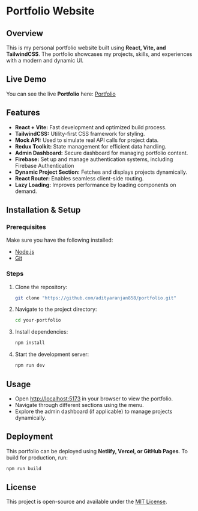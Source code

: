 # Portfolio Website

## Overview
This is my personal portfolio website built using **React, Vite, and TailwindCSS**. The portfolio showcases my projects, skills, and experiences with a modern and dynamic UI.

## Live Demo
You can see the live **Portfolio** here: [Portfolio](https://portfolio-aditya-v1.vercel.app/) 

## Features
- **React + Vite:** Fast development and optimized build process.
- **TailwindCSS:** Utility-first CSS framework for styling.
- **Mock API:** Used to simulate real API calls for project data.
- **Redux Toolkit:** State management for efficient data handling.
- **Admin Dashboard:** Secure dashboard for managing portfolio content.
- **Firebase:** Set up and manage authentication systems, including Firebase Authentication
- **Dynamic Project Section:** Fetches and displays projects dynamically.
- **React Router:** Enables seamless client-side routing.
- **Lazy Loading:** Improves performance by loading components on demand.


## Installation & Setup

### Prerequisites
Make sure you have the following installed:
- [Node.js](https://nodejs.org/)
- [Git](https://git-scm.com/)

### Steps
1. Clone the repository:
   ```sh
   git clone "https://github.com/adityaranjan858/portfolio.git"
   ```
2. Navigate to the project directory:
   ```sh
   cd your-portfolio
   ```
3. Install dependencies:
   ```sh
   npm install
   ```
4. Start the development server:
   ```sh
   npm run dev
   ```

## Usage
- Open [http://localhost:5173](http://localhost:5173) in your browser to view the portfolio.
- Navigate through different sections using the menu.
- Explore the admin dashboard (if applicable) to manage projects dynamically.

## Deployment
This portfolio can be deployed using **Netlify, Vercel, or GitHub Pages**. To build for production, run:
```sh
npm run build
```

## License
This project is open-source and available under the [MIT License](LICENSE).


